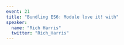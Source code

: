 ```yaml
---
event: 21
title: "Bundling ES6: Module love it! with"
speaker:
  name: "Rich Harris"
  twitter: "Rich_Harris"
---
```

